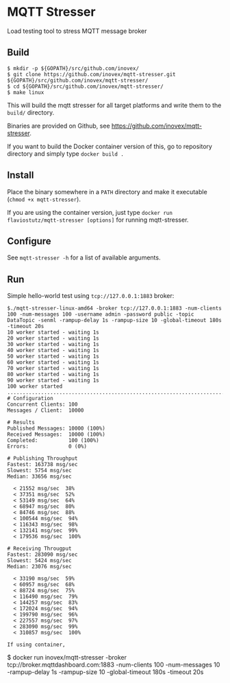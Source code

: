 # MQTT Stresser

Load testing tool to stress MQTT message broker

## Build

```
$ mkdir -p ${GOPATH}/src/github.com/inovex/
$ git clone https://github.com/inovex/mqtt-stresser.git ${GOPATH}/src/github.com/inovex/mqtt-stresser/
$ cd ${GOPATH}/src/github.com/inovex/mqtt-stresser/
$ make linux
```

This will build the mqtt stresser for all target platforms and write them to the ``build/`` directory.

Binaries are provided on Github, see https://github.com/inovex/mqtt-stresser.

If you want to build the Docker container version of this, go to repository directory and simply type ``docker build .``

## Install

Place the binary somewhere in a ``PATH`` directory and make it executable (``chmod +x mqtt-stresser``).

If you are using the container version, just type ``docker run flaviostutz/mqtt-stresser [options]`` for running mqtt-stresser.

## Configure

See ``mqtt-stresser -h`` for a list of available arguments.

## Run

Simple hello-world test using ``tcp://127.0.0.1:1883`` broker:

```
$./mqtt-stresser-linux-amd64 -broker tcp://127.0.0.1:1883 -num-clients 100 -num-messages 100 -username admin -password public -topic DataTopic -senml -rampup-delay 1s -rampup-size 10 -global-timeout 180s -timeout 20s
10 worker started - waiting 1s
20 worker started - waiting 1s
30 worker started - waiting 1s
40 worker started - waiting 1s
50 worker started - waiting 1s
60 worker started - waiting 1s
70 worker started - waiting 1s
80 worker started - waiting 1s
90 worker started - waiting 1s
100 worker started
....................................................................................................
# Configuration
Concurrent Clients: 100
Messages / Client:  10000

# Results
Published Messages: 10000 (100%)
Received Messages:  10000 (100%)
Completed:          100 (100%)
Errors:             0 (0%)

# Publishing Throughput
Fastest: 163738 msg/sec
Slowest: 5754 msg/sec
Median: 33656 msg/sec

  < 21552 msg/sec  38%
  < 37351 msg/sec  52%
  < 53149 msg/sec  64%
  < 68947 msg/sec  80%
  < 84746 msg/sec  88%
  < 100544 msg/sec  94%
  < 116343 msg/sec  98%
  < 132141 msg/sec  99%
  < 179536 msg/sec  100%

# Receiving Througput
Fastest: 283090 msg/sec
Slowest: 5424 msg/sec
Median: 23076 msg/sec

  < 33190 msg/sec  59%
  < 60957 msg/sec  68%
  < 88724 msg/sec  75%
  < 116490 msg/sec  79%
  < 144257 msg/sec  83%
  < 172024 msg/sec  94%
  < 199790 msg/sec  96%
  < 227557 msg/sec  97%
  < 283090 msg/sec  99%
  < 310857 msg/sec  100%

If using container, 
```
$ docker run inovex/mqtt-stresser -broker tcp://broker.mqttdashboard.com:1883 -num-clients 100 -num-messages 10 -rampup-delay 1s -rampup-size 10 -global-timeout 180s -timeout 20s
```
